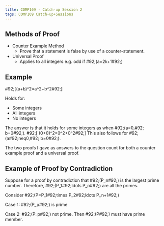```yaml
---
title: COMP109 - Catch-up Session 2
tags: COMP109 Catch-up+Sessions
---
```

## Methods of Proof
* Counter Example Method
	* Prove that a statement is false by use of a counter-statement.
* Universal Proof
	* Applies to all integers e.g. odd if \#92;(a=2k+1\#92;)
	
## Example
\#92;[(a+b)^2=a^2+b^2\#92;]

Holds for:

* Some integers
* All integers
* No integers

The answer is that it holds for some integers as when \#92;(a=0,\#92; b=0\#92;). \#92;[ (0+0)^2=0^2+0^2\#92;] This also follows for \#92;(a\#92;neq0,\#92; b=0\#92;).

The two proofs I gave as answers to the question count for both a counter example proof and a universal proof.

## Example of Proof by Contradiction
Suppose for a proof by contradiction that \#92;(P_n\#92;) is the largest prime number. Therefore, \#92;(P_1\#92;ldots P_n\#92;) are all the primes.

Consider \#92;(P=P_1\#92;times P_2\#92;ldots P_n+1\#92;)

Case 1: \#92;(P_p\#92;) is prime

Case 2: \#92;(P_p\#92;) not prime. Then \#92;(P\#92;) must have prime member.
